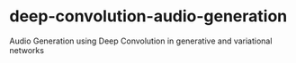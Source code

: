 # deep-convolution-audio-generation
Audio Generation using Deep Convolution in generative and variational networks 
